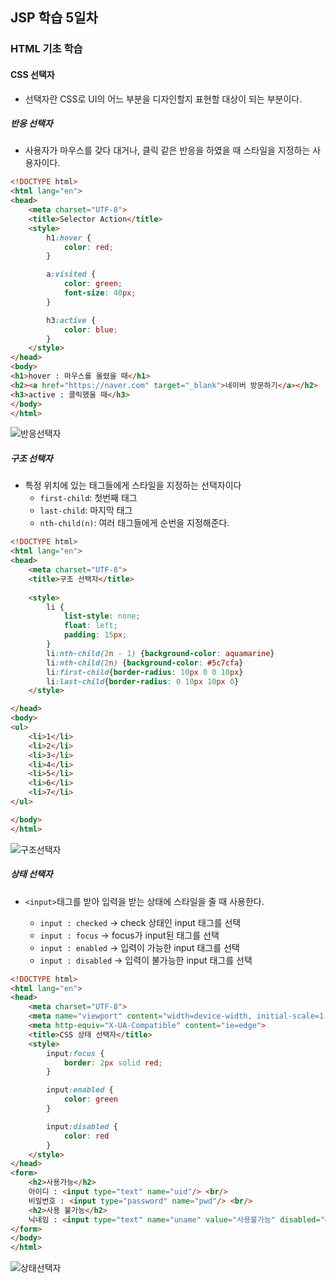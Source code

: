 ## JSP 학습 5일차

### HTML 기초 학습

#### CSS 선택자

- 선택자란 CSS로 UI의 어느 부분을 디자인할지 표현할 대상이 되는 부분이다.



##### 반응 선택자
- 사용자가 마우스를 갖다 대거나, 클릭 같은 반응을 하였을 때 스타일을 지정하는 사용자이다.

```html
<!DOCTYPE html>
<html lang="en">
<head>
    <meta charset="UTF-8">
    <title>Selector Action</title>
    <style>
        h1:hover {
            color: red;
        }

        a:visited {
            color: green;
            font-size: 40px;
        }

        h3:active {
            color: blue;
        }
    </style>
</head>
<body>
<h1>hover : 마우스를 올렸을 때</h1>
<h2><a href="https://naver.com" target="_blank">네이버 방문하기</a></h2>
<h3>active : 클릭했을 때</h3>
</body>
</html>
```

![반응선택자](https://github.com/king-dong-gun/PKUN_JSP/assets/160683545/5ca1862b-fef7-4eb0-828d-cb11f98b575f)


##### 구조 선택자
- 특정 위치에 있는 태그들에게 스타일을 지정하는 선택자이다
  - `first-child`: 첫번째 태그
  - `last-child`: 마지막 태그
  - `nth-child(n)`: 여러 태그들에게 순번을 지정해준다.


```html
<!DOCTYPE html>
<html lang="en">
<head>
    <meta charset="UTF-8">
    <title>구조 선택자</title>
  
    <style>
        li {
            list-style: none;
            float: left;
            padding: 15px;
        }
        li:nth-child(2n - 1) {background-color: aquamarine}
        li:nth-child(2n) {background-color: #5c7cfa}
        li:first-child{border-radius: 10px 0 0 10px}
        li:last-child{border-radius: 0 10px 10px 0}
    </style>

</head>
<body>
<ul>
    <li>1</li>
    <li>2</li>
    <li>3</li>
    <li>4</li>
    <li>5</li>
    <li>6</li>
    <li>7</li>
</ul>

</body>
</html>

```
![구조선택자](https://github.com/king-dong-gun/PKUN_JSP/assets/160683545/b3d6ae11-51a2-49d8-90da-f8155151cbe0)



##### 상태 선택자

- `<input>`태그를 받아 입력을 받는 상태에 스타일을 줄 때 사용한다.

  - `input : checked` -> check 상태인 input 태그를 선택
  - `input : focus` -> focus가 input된 태그를 선택
  - `input : enabled` -> 입력이 가능한 input 태그를 선택
  - `input : disabled` -> 입력이 불가능한 input 태그를 선택

```html
<!DOCTYPE html>
<html lang="en">
<head>
    <meta charset="UTF-8">
    <meta name="viewport" content="width=device-width, initial-scale=1.0">
    <meta http-equiv="X-UA-Compatible" content="ie=edge">
    <title>CSS 상태 선택자</title>
    <style>
        input:focus {
            border: 2px solid red;
        }

        input:enabled {
            color: green
        }

        input:disabled {
            color: red
        }
    </style>
</head>
<form>
    <h2>사용가능</h2>
    아이디 : <input type="text" name="uid"/> <br/>
    비밀번호 : <input type="password" name="pwd"/> <br/>
    <h2>사용 불가능</h2>
    닉네임 : <input type="text" name="uname" value="사용불가능" disabled="disabled"/> <br/>
</form>
</body>
</html>

```


![상태선택자](https://github.com/king-dong-gun/PKUN_JSP/assets/160683545/6adb072f-67e8-404f-835b-0c65380e447f)
